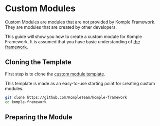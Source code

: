 # Custom Modules

Custom Modules are modules that are not provided by Komple Framework. They are modules that are created by other developers.

This guide will show you how to create a custom module for Komple Framework. It is assumed that you have basic understanding of [the framework](/docs/komple-framework/overview.md).

## Cloning the Template

First step is to clone the [custom module template](https://github.com/KompleTeam/komple-framework).

This template is made as an easy-to-use starting point for creating custom modules.

```bash
git clone https://github.com/KompleTeam/komple-framework
cd komple-framework
```

## Preparing the Module
